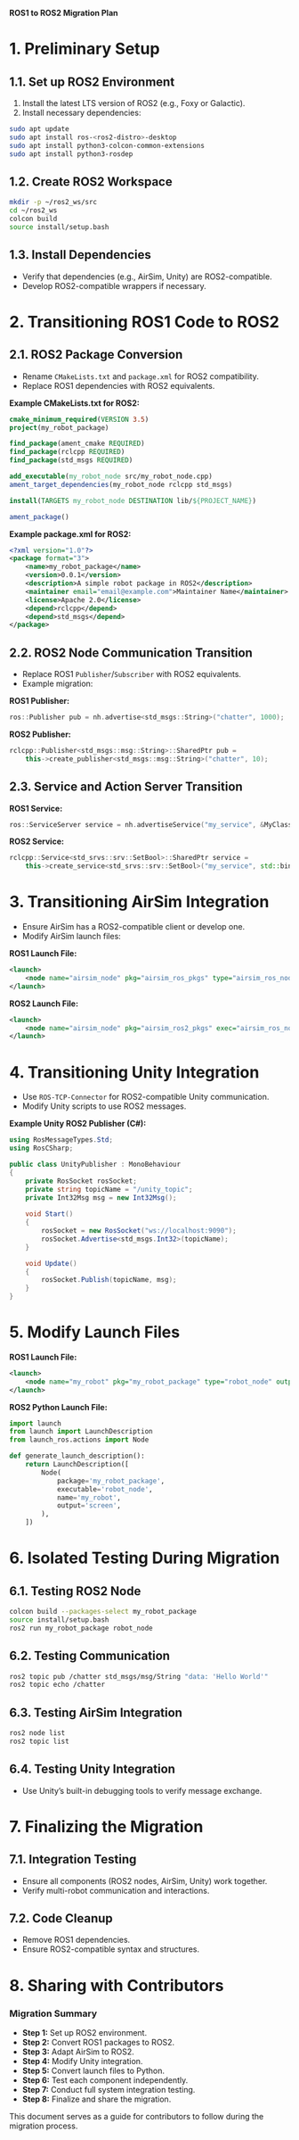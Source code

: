 **ROS1 to ROS2 Migration Plan**

# **1. Preliminary Setup**

## **1.1. Set up ROS2 Environment**
1. Install the latest LTS version of ROS2 (e.g., Foxy or Galactic).
2. Install necessary dependencies:

```bash
sudo apt update
sudo apt install ros-<ros2-distro>-desktop
sudo apt install python3-colcon-common-extensions
sudo apt install python3-rosdep
```

## **1.2. Create ROS2 Workspace**
```bash
mkdir -p ~/ros2_ws/src
cd ~/ros2_ws
colcon build
source install/setup.bash
```

## **1.3. Install Dependencies**
- Verify that dependencies (e.g., AirSim, Unity) are ROS2-compatible.
- Develop ROS2-compatible wrappers if necessary.

# **2. Transitioning ROS1 Code to ROS2**

## **2.1. ROS2 Package Conversion**
- Rename `CMakeLists.txt` and `package.xml` for ROS2 compatibility.
- Replace ROS1 dependencies with ROS2 equivalents.

**Example CMakeLists.txt for ROS2:**
```cmake
cmake_minimum_required(VERSION 3.5)
project(my_robot_package)

find_package(ament_cmake REQUIRED)
find_package(rclcpp REQUIRED)
find_package(std_msgs REQUIRED)

add_executable(my_robot_node src/my_robot_node.cpp)
ament_target_dependencies(my_robot_node rclcpp std_msgs)

install(TARGETS my_robot_node DESTINATION lib/${PROJECT_NAME})

ament_package()
```

**Example package.xml for ROS2:**
```xml
<?xml version="1.0"?>
<package format="3">
    <name>my_robot_package</name>
    <version>0.0.1</version>
    <description>A simple robot package in ROS2</description>
    <maintainer email="email@example.com">Maintainer Name</maintainer>
    <license>Apache 2.0</license>
    <depend>rclcpp</depend>
    <depend>std_msgs</depend>
</package>
```

## **2.2. ROS2 Node Communication Transition**
- Replace ROS1 `Publisher`/`Subscriber` with ROS2 equivalents.
- Example migration:

**ROS1 Publisher:**
```cpp
ros::Publisher pub = nh.advertise<std_msgs::String>("chatter", 1000);
```

**ROS2 Publisher:**
```cpp
rclcpp::Publisher<std_msgs::msg::String>::SharedPtr pub =
    this->create_publisher<std_msgs::msg::String>("chatter", 10);
```

## **2.3. Service and Action Server Transition**

**ROS1 Service:**
```cpp
ros::ServiceServer service = nh.advertiseService("my_service", &MyClass::callback, this);
```

**ROS2 Service:**
```cpp
rclcpp::Service<std_srvs::srv::SetBool>::SharedPtr service =
    this->create_service<std_srvs::srv::SetBool>("my_service", std::bind(&MyClass::callback, this, std::placeholders::_1, std::placeholders::_2));
```

# **3. Transitioning AirSim Integration**
- Ensure AirSim has a ROS2-compatible client or develop one.
- Modify AirSim launch files:

**ROS1 Launch File:**
```xml
<launch>
    <node name="airsim_node" pkg="airsim_ros_pkgs" type="airsim_ros_node" output="screen"/>
</launch>
```

**ROS2 Launch File:**
```xml
<launch>
    <node name="airsim_node" pkg="airsim_ros2_pkgs" exec="airsim_ros_node" output="screen"/>
</launch>
```

# **4. Transitioning Unity Integration**
- Use `ROS-TCP-Connector` for ROS2-compatible Unity communication.
- Modify Unity scripts to use ROS2 messages.

**Example Unity ROS2 Publisher (C#):**
```csharp
using RosMessageTypes.Std;
using RosCSharp;

public class UnityPublisher : MonoBehaviour
{
    private RosSocket rosSocket;
    private string topicName = "/unity_topic";
    private Int32Msg msg = new Int32Msg();
    
    void Start()
    {
        rosSocket = new RosSocket("ws://localhost:9090");
        rosSocket.Advertise<std_msgs.Int32>(topicName);
    }

    void Update()
    {
        rosSocket.Publish(topicName, msg);
    }
}
```

# **5. Modify Launch Files**

**ROS1 Launch File:**
```xml
<launch>
    <node name="my_robot" pkg="my_robot_package" type="robot_node" output="screen"/>
</launch>
```

**ROS2 Python Launch File:**
```python
import launch
from launch import LaunchDescription
from launch_ros.actions import Node

def generate_launch_description():
    return LaunchDescription([
        Node(
            package='my_robot_package',
            executable='robot_node',
            name='my_robot',
            output='screen',
        ),
    ])
```

# **6. Isolated Testing During Migration**

## **6.1. Testing ROS2 Node**
```bash
colcon build --packages-select my_robot_package
source install/setup.bash
ros2 run my_robot_package robot_node
```

## **6.2. Testing Communication**
```bash
ros2 topic pub /chatter std_msgs/msg/String "data: 'Hello World'"
ros2 topic echo /chatter
```

## **6.3. Testing AirSim Integration**
```bash
ros2 node list
ros2 topic list
```

## **6.4. Testing Unity Integration**
- Use Unity’s built-in debugging tools to verify message exchange.

# **7. Finalizing the Migration**

## **7.1. Integration Testing**
- Ensure all components (ROS2 nodes, AirSim, Unity) work together.
- Verify multi-robot communication and interactions.

## **7.2. Code Cleanup**
- Remove ROS1 dependencies.
- Ensure ROS2-compatible syntax and structures.

# **8. Sharing with Contributors**

### **Migration Summary**
- **Step 1:** Set up ROS2 environment.
- **Step 2:** Convert ROS1 packages to ROS2.
- **Step 3:** Adapt AirSim to ROS2.
- **Step 4:** Modify Unity integration.
- **Step 5:** Convert launch files to Python.
- **Step 6:** Test each component independently.
- **Step 7:** Conduct full system integration testing.
- **Step 8:** Finalize and share the migration.

This document serves as a guide for contributors to follow during the migration process.

